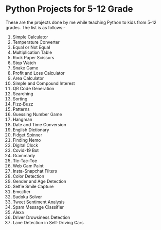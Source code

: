 # Python Projects for 5-12 Grade
These are the projects done by me while teaching Python to kids from 5-12 grades. The list is as follows:-
1. Simple Calculator
2. Temperature Converter
3. Equal or Not Equal
4. Multiplication Table
5. Rock Paper Scissors
6. Stop Watch
7. Snake Game
8. Profit and Loss Calculator
9. Area Calculator
10. Simple and Compound Interest
11. QR Code Generation
12. Searching
13. Sorting
14. Fizz-Buzz
15. Patterns
16. Guessing Number Game
17. Hangman
18. Date and Time Conversion
19. English Dictionary
20. Fidget Spinner
21. Finding Nemo
22. Digital Clock
23. Covid-19 Bot
24. Grammarly
25. Tic-Tac-Toe
26. Web Cam Paint
27. Insta-Snapchat Filters
28. Color Detection
29. Gender and Age Detection
30. Selfie Smile Capture
31. Emojifier
32. Sudoku Solver
33. Tweet Sentiment Analysis
34. Spam Message Classifier
35. Alexa
36. Driver Drowsiness Detection
37. Lane Detection in Self-Driving Cars
